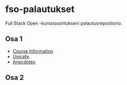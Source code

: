 # fso-palautukset
Full Stack Open -kurssisuoritukseni palautusrepositorio.
## Osa 1
- [Course Information](osa1/courseinfo)
- [Unicafe](osa1/unicafe)
- [Anecdotes](osa1/anecdotes)

## Osa 2
